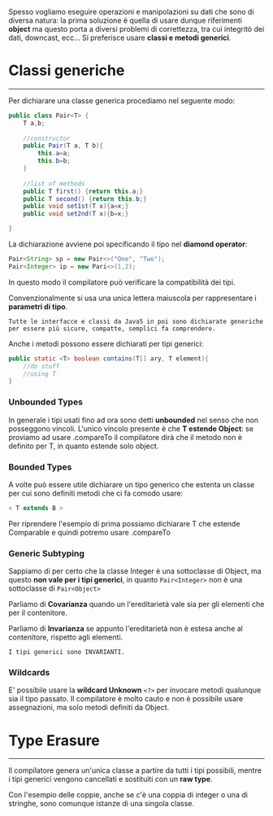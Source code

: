 Spesso vogliamo eseguire operazioni e manipolazioni su dati che sono di diversa natura: la prima soluzione è quella di usare dunque riferimenti **object** ma questo porta a diversi problemi di correttezza, tra cui integritò dei dati, downcast, ecc...
Si preferisce usare **classi e metodi generici**.

# Classi generiche
---
Per dichiarare una classe generica procediamo nel seguente modo:

```java
public class Pair<T> {
	T a,b;
	
	//constructor
	public Pair(T a, T b){
		this.a=a;
		this.b=b;
	}
	
	//list of methods
	public T first() {return this.a;}
	public T second() {return this.b;}
	public void set1st(T x){a=x;}
	public void set2nd(T x){b=x;}

}
```

La dichiarazione avviene poi specificando il tipo nel **diamond operator**:

```java
Pair<String> sp = new Pair<>("One", "Two");
Pair<Integer> ip = new Pari<>(1,2);
```

In questo modo il compilatore può verificare la compatibilità dei tipi.

Convenzionalmente si usa una unica lettera maiuscola per rappresentare i **parametri di tipo**.

```ad-note
Tutte le interfacce e classi da Java5 in poi sono dichiarate generiche per essere più sicure, compatte, semplici fa comprendere.
```

Anche i metodi possono essere dichiarati per tipi generici:

```java
public static <T> boolean contains(T[] ary, T element){
	//do stuff
	//using T
}
```

### Unbounded Types

In generale i tipi usati fino ad ora sono detti **unbounded** nel senso che non posseggono vincoli.
L'unico vincolo presente è che **T estende Object**: se proviamo ad usare .compareTo il compilatore dirà che il metodo non è definito per T, in quanto estende solo object.

### Bounded Types

A volte può essere utile dichiarare un tipo generico che estenta un classe per cui sono definiti metodi che ci fa comodo usare:

```java
< T extends B >
```

Per riprendere l'esempio di prima possiamo dichiarare T che estende Comparable e quindi potremo usare .compareTo

### Generic Subtyping

Sappiamo di per certo che la classe Integer è una sottoclasse di Object, ma questo **non vale per i tipi generici**, in quanto `Pair<Integer>` non è una sottoclasse di `Pair<Object>`

Parliamo di **Covarianza** quando un l'ereditarietà vale sia per gli elementi che per il contenitore.

Parliamo di **Invarianza** se appunto l'ereditarietà non è estesa anche al contenitore, rispetto agli elementi.

```ad-important
I tipi generici sono INVARIANTI.
```

### Wildcards

E' possibile usare la **wildcard Unknown** `<?>` per invocare metodi qualunque sia il tipo passato.
Il compilatore è molto cauto e non è possibile usare assegnazioni, ma solo metodi definiti da Object.


# Type Erasure
---
Il compilatore genera un'unica classe a partire da tutti i tipi possibili, mentre i tipi generici vengono cancellati e sostituiti con un **raw type**.

Con l'esempio delle coppie, anche se c'è una coppia di integer o una di stringhe, sono comunque istanze di una singola classe.


